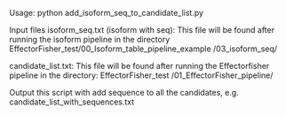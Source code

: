 Usage:
python add_isoform_seq_to_candidate_list.py

Input files
isoform_seq.txt (isoform with seq): This file will be found after running the isoform pipeline in the directory EffectorFisher_test/00_Isoform_table_pipeline_example
/03_isoform_seq/

candidate_list.txt: This file will be found after running the Effectorfisher pipeline in the directory: EffectorFisher_test
/01_EffectorFisher_pipeline/

Output
this script with add sequence to all the candidates, e.g. candidate_list_with_sequences.txt
